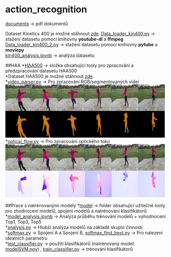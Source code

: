# action_recognition

[documents](documents/) -> pdf dokumentů


Dataset Kinetics 400 je možné stáhnout [zde](https://deepmind.com/research/open-source/kinetics).
[Data_loader_kin400.py](dataset/Data_loader_kin400.py) -> stažení datasetu pomocí knihovny **youtube-dl** a **ffmpeg** <br />
[Data_loader_kin400_2.py](dataset/Data_loader_kin400_2.py) -> stažení datasetu pomocí knihovny **pytube** a **moviepy** <br />
[kin400_analysis.ipynb](dataset/kin400_analysis.ipynb) -> analýza datasetu

##HAA
*[HAA500](HAA500/) -> složka obsahující tooly pro zpracování a předzpracování datasetu HAA500<br />
*Dataset HAA500 je možné stáhnout [zde](https://www.cse.ust.hk/haa/).<br />
*[video_parser.py](HAA500/video_parser.py) -> Pro zpracování RGB/segmentovaných videí <br />
<img src="img/segm_1.jpg " width="500" > <br />
*[optical_flow.py](HAA500/optical_flow.py) -> Pro zpracování optického toku <br />
<img src="img/of_1.jpg " width="500" > <br />


##Prace s natrénovanými modely
*[model](model/) -> folder obsahující užitečné tooly pro zhodnocení modelů, spojení modelů a natrénování klasifikátorů <br />
*[model_analysis.ipynb](model/model_analysis.ipynb) -> Analýza průběhu trénování modelů + vyhodnocení Top1, Top3, Top5 <br />
*[analysis.py](model/analysis.py) -> Hlubší analýza modelů na základě skupin činností<br />
*[softmax.py](model/softmax.py) -> Spojení A a Spojení B, [softmax_find_best.py](model/softmax_find_best.py) -> Pro nalezení idealnich parametru <br />
*[test_classifier.py](model/test_classifier.py) -> použití klasifikátorů (natrénovaný model: [modelSVM.npy](model/classif_m/)) , [train_classifier.py](model/train_classifier.py) -> trénování klasifikátorů



